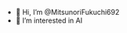 - 👋 Hi, I’m @MitsunoriFukuchi692
- 👀 I’m interested in AI 


<!---
MitsunoriFukuchi692/MitsunoriFukuchi692 is a ✨ special ✨ repository because its `README.md` (this file) appears on your GitHub profile.
You can click the Preview link to take a look at your changes.
--->
